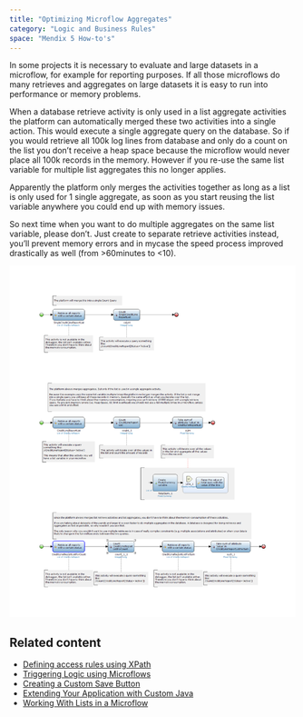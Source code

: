 ```yaml
---
title: "Optimizing Microflow Aggregates"
category: "Logic and Business Rules"
space: "Mendix 5 How-to's"
---
```


In some projects it is necessary to evaluate and large datasets in a microflow, for example for reporting purposes. If all those microflows do many retrieves and aggregates on large datasets it is easy to run into performance or memory problems. 

When a database retrieve activity is only used in a list aggregate activities the platform can automatically merged these two activities into a single action. This would execute a single aggregate query on the database. So if you would retrieve all 100k log lines from database and only do a count on the list you don’t receive a heap space because the microflow would never place all 100k records in the memory. However if you re-use the same list variable for multiple list aggregates this no longer applies.

Apparently the platform only merges the activities together as long as a list is only used for 1 single aggregate, as soon as you start reusing the list variable anywhere you could end up with memory issues.

So next time when you want to do multiple aggregates on the same list variable, please don’t. Just create to separate retrieve activities instead, you’ll prevent memory errors and in mycase the speed process improved drastically as well (from >60minutes to <10).

![](attachments/13566080/14385389.png)

## Related content

*   [Defining access rules using XPath](Defining+access+rules+using+XPath)
*   [Triggering Logic using Microflows](Triggering+Logic+using+Microflows)
*   [Creating a Custom Save Button](Creating+a+Custom+Save+Button)
*   [Extending Your Application with Custom Java](Extending+Your+Application+with+Custom+Java)
*   [Working With Lists in a Microflow](Working+With+Lists+in+a+Microflow)
